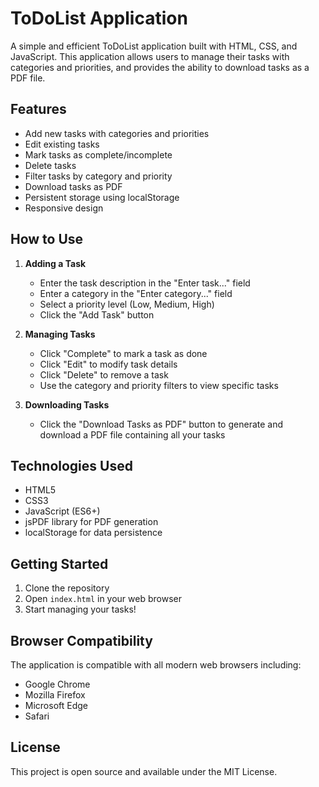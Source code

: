 # ToDoList Application

A simple and efficient ToDoList application built with HTML, CSS, and JavaScript. This application allows users to manage their tasks with categories and priorities, and provides the ability to download tasks as a PDF file.

## Features

- Add new tasks with categories and priorities
- Edit existing tasks
- Mark tasks as complete/incomplete
- Delete tasks
- Filter tasks by category and priority
- Download tasks as PDF
- Persistent storage using localStorage
- Responsive design

## How to Use

1. **Adding a Task**
   - Enter the task description in the "Enter task..." field
   - Enter a category in the "Enter category..." field
   - Select a priority level (Low, Medium, High)
   - Click the "Add Task" button

2. **Managing Tasks**
   - Click "Complete" to mark a task as done
   - Click "Edit" to modify task details
   - Click "Delete" to remove a task
   - Use the category and priority filters to view specific tasks

3. **Downloading Tasks**
   - Click the "Download Tasks as PDF" button to generate and download a PDF file containing all your tasks

## Technologies Used

- HTML5
- CSS3
- JavaScript (ES6+)
- jsPDF library for PDF generation
- localStorage for data persistence

## Getting Started

1. Clone the repository
2. Open `index.html` in your web browser
3. Start managing your tasks!

## Browser Compatibility

The application is compatible with all modern web browsers including:
- Google Chrome
- Mozilla Firefox
- Microsoft Edge
- Safari

## License

This project is open source and available under the MIT License. 